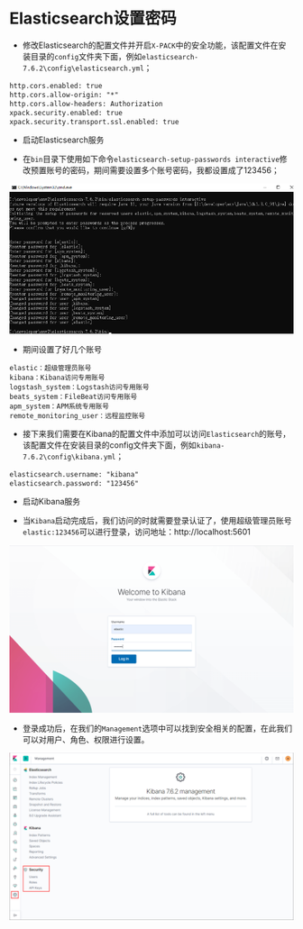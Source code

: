 # Elasticsearch设置密码

- 修改Elasticsearch的配置文件并开启`X-PACK`中的安全功能，该配置文件在安装目录的`config`文件夹下面，例如`elasticsearch-7.6.2\config\elasticsearch.yml`；

```shell
http.cors.enabled: true
http.cors.allow-origin: "*"
http.cors.allow-headers: Authorization
xpack.security.enabled: true
xpack.security.transport.ssl.enabled: true
```

- 启动Elasticsearch服务

- 在`bin`目录下使用如下命令`elasticsearch-setup-passwords interactive`修改预置账号的密码，期间需要设置多个账号密码，我都设置成了123456；


![](/assets/elk_security_01_1644894045.png)

- 期间设置了好几个账号

```shell
elastic：超级管理员账号
kibana：Kibana访问专用账号
logstash_system：Logstash访问专用账号
beats_system：FileBeat访问专用账号
apm_system：APM系统专用账号
remote_monitoring_user：远程监控账号
```

- 接下来我们需要在Kibana的配置文件中添加可以访问`Elasticsearch`的账号，该配置文件在安装目录的config文件夹下面，例如`kibana-7.6.2\config\kibana.yml`；

```shell
elasticsearch.username: "kibana"
elasticsearch.password: "123456"
```

- 启动Kibana服务

- 当`Kibana`启动完成后，我们访问的时就需要登录认证了，使用超级管理员账号`elastic:123456`可以进行登录，访问地址：http://localhost:5601

![](/assets/elk_security_02_1644894189.png)

- 登录成功后，在我们的`Management`选项中可以找到安全相关的配置，在此我们可以对用户、角色、权限进行设置。

![](/assets/elk_security_03_1644894332.png)
